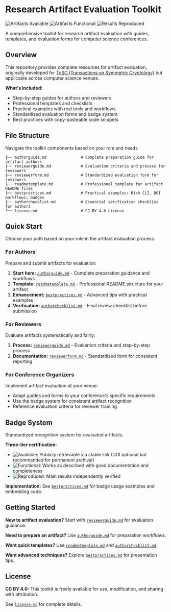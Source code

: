 # Research Artifact Evaluation Toolkit

![Artifacts Available](https://img.shields.io/badge/Artifacts-Available-2da44e?style=flat&labelColor=2b2b2b) ![Artifacts Functional](https://img.shields.io/badge/Artifacts-Functional-007ec6?style=flat&labelColor=2b2b2b) ![Results Reproduced](https://img.shields.io/badge/Results-Reproduced-fe7d37?style=flat&labelColor=2b2b2b)

A comprehensive toolkit for research artifact evaluation with guides, templates, and evaluation forms for computer science conferences.

## Overview

This repository provides complete resources for artifact evaluation, originally developed for [ToSC (Transactions on Symmetric Cryptology)](https://tosc.iacr.org/index.php/ToSC/artifact_evaluation) but applicable across computer science venues.

**What's included:**

- Step-by-step guides for authors and reviewers
- Professional templates and checklists
- Practical examples with real tools and workflows
- Standardized evaluation forms and badge system
- Best practices with copy-pasteable code snippets

## File Structure

Navigate the toolkit components based on your role and needs.

```
├── authorguide.md               # Complete preparation guide for artifact authors
├── reviewerguide.md             # Evaluation criteria and process for reviewers  
├── reviewerform.md              # Standardized evaluation form for reviewers
├── readmetemplate.md            # Professional template for artifact README files
├── bestpractices.md             # Practical examples: Rich CLI, DOI workflows, badges
├── authorchecklist.md           # Essential verification checklist for authors
└── license.md                   # CC BY 4.0 License
```

## Quick Start

Choose your path based on your role in the artifact evaluation process.

### For Authors

Prepare and submit artifacts for evaluation:

1. **Start here:** [`authorguide.md`](authorguide.md) - Complete preparation guidance and workflows
2. **Template:** [`readmetemplate.md`](readmetemplate.md) - Professional README structure for your artifact
3. **Enhancement:** [`bestpractices.md`](bestpractices.md) - Advanced tips with practical examples
4. **Verification:** [`authorchecklist.md`](authorchecklist.md) - Final review checklist before submission

### For Reviewers

Evaluate artifacts systematically and fairly:

1. **Process:** [`reviewerguide.md`](reviewerguide.md) - Evaluation criteria and step-by-step process
2. **Documentation:** [`reviewerform.md`](reviewerform.md) - Standardized form for consistent reporting

### For Conference Organizers

Implement artifact evaluation at your venue:

- Adapt guides and forms to your conference's specific requirements
- Use the badge system for consistent artifact recognition
- Reference evaluation criteria for reviewer training

## Badge System

Standardized recognition system for evaluated artifacts.

**Three-tier certification:**

- ![Available](https://img.shields.io/badge/Artifacts-Available-2da44e?style=flat&labelColor=2b2b2b): Publicly retrievable via stable link (DOI optional but recommended for permanent archival)
- ![Functional](https://img.shields.io/badge/Artifacts-Functional-007ec6?style=flat&labelColor=2b2b2b): Works as described with good documentation and completeness
- ![Reproduced](https://img.shields.io/badge/Results-Reproduced-fe7d37?style=flat&labelColor=2b2b2b): Main results independently verified

**Implementation:** See [`bestpractices.md`](bestpractices.md#badges-and-presentation) for badge usage examples and embedding code.

## Getting Started

**New to artifact evaluation?** Start with [`reviewerguide.md`](reviewerguide.md) for evaluation guidance.

**Need to prepare an artifact?** Use [`authorguide.md`](authorguide.md) for preparation workflows.

**Want quick templates?** Use [`readmetemplate.md`](readmetemplate.md) and [`authorchecklist.md`](authorchecklist.md).

**Want advanced techniques?** Explore [`bestpractices.md`](bestpractices.md) for presentation tips.

## License

**CC BY 4.0:** This toolkit is freely available for use, modification, and sharing with attribution.

See [`license.md`](license.md) for complete details.

